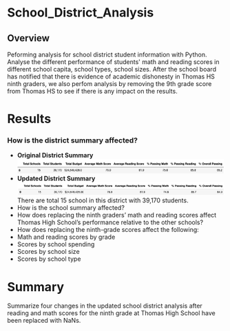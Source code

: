 # School_District_Analysis
## Overview
Peforming analysis for school district student information with Python. Analyse the different performance of students' math and reading scores in different school capita, school types, school sizes. After the school board has notified that there is evidence of academic dishonesty in Thomas HS ninth graders, we also perfom analysis by removing the 9th grade score from Thomas HS to see if there is any impact on the results.

# Results
### How is the district summary affected?
  - **Original District Summary**
![oritginal_ district summary](https://github.com/rykiprince/School_District_Analysis/blob/main/Resources/District_summary_df.png)
  - **Updated District Summary**
![updated_district_summary](https://github.com/rykiprince/School_District_Analysis/blob/main/Resources/updated_district_summary_df.png)
  There are total 15 school in this district with 39,170 students. 
- How is the school summary affected?
- How does replacing the ninth graders’ math and reading scores affect Thomas High School’s performance relative to the other schools?
- How does replacing the ninth-grade scores affect the following:
- Math and reading scores by grade
- Scores by school spending
- Scores by school size
- Scores by school type

# Summary
Summarize four changes in the updated school district analysis after reading and math scores for the ninth grade at Thomas High School have been replaced with NaNs.
